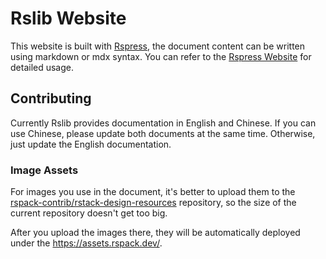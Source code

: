 # Rslib Website

This website is built with [Rspress](https://github.com/web-infra-dev/rspress), the document content can be written using markdown or mdx syntax. You can refer to the [Rspress Website](https://rspress.dev/) for detailed usage.

## Contributing

Currently Rslib provides documentation in English and Chinese. If you can use Chinese, please update both documents at the same time. Otherwise, just update the English documentation.

### Image Assets

For images you use in the document, it's better to upload them to the [rspack-contrib/rstack-design-resources](https://github.com/rspack-contrib/rstack-design-resources) repository, so the size of the current repository doesn't get too big.

After you upload the images there, they will be automatically deployed under the <https://assets.rspack.dev/>.
